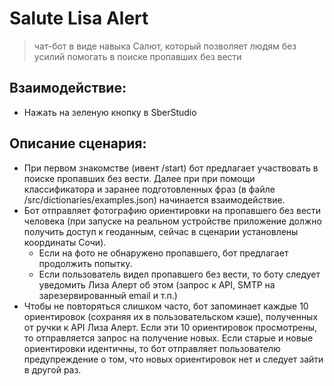 # Salute Lisa Alert
> чат-бот в виде навыка Салют, который позволяет людям без усилий помогать в поиске пропавших без вести

## Взаимодействие:
- Нажать на зеленую кнопку в SberStudio

## Описание сценария:
- При первом знакомстве (ивент /start) бот предлагает участвовать в поиске пропавших без вести. Далее при при помощи классификатора и заранее подготовленных фраз (в файле /src/dictionaries/examples.json) начинается взаимодействие.
- Бот отправляет фотографию ориентировки на пропавшего без вести человека (при запуске на реальном устройстве приложение должно получить доступ к геоданным, сейчас в сценарии установлены координаты Сочи). 
    - Если на фото не обнаружено пропавшего, бот предлагает продолжить попытку.
    - Если пользователь видел пропавшего без вести, то боту следует уведомить Лиза Алерт об этом (запрос к API, SMTP на зарезервированный email и т.п.)
- Чтобы не повторяться слишком часто, бот запоминает каждые 10 ориентировок (сохраняя их в пользовательском кэше), полученных от ручки к API Лиза Алерт. Если эти 10 ориентировок просмотрены, то отправляется запрос на получение новых. Если старые и новые ориентировки идентичны, то бот отправляет пользователю предупреждение о том, что новых ориентировок нет и следует зайти в другой раз.
